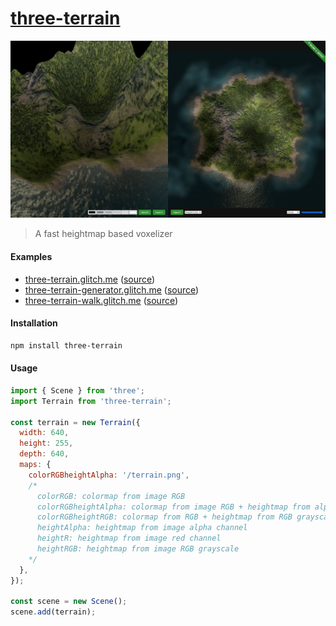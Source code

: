 [three-terrain](https://terrain.gatunes.com/)
==

[![screenshot](screenshot.png)](https://terrain.gatunes.com/)

> A fast heightmap based voxelizer

#### Examples

 * [three-terrain.glitch.me](https://three-terrain.glitch.me/) ([source](https://glitch.com/edit/#!/three-terrain))
 * [three-terrain-generator.glitch.me](https://three-terrain-generator.glitch.me/) ([source](https://glitch.com/edit/#!/three-terrain-generator))
 * [three-terrain-walk.glitch.me](https://three-terrain-walk.glitch.me/) ([source](https://glitch.com/edit/#!/three-terrain-walk))
 
#### Installation

```bash
npm install three-terrain
```

#### Usage

```js
import { Scene } from 'three';
import Terrain from 'three-terrain';

const terrain = new Terrain({
  width: 640,
  height: 255,
  depth: 640,
  maps: {
    colorRGBheightAlpha: '/terrain.png',
    /*
      colorRGB: colormap from image RGB
      colorRGBheightAlpha: colormap from image RGB + heightmap from alpha channel
      colorRGBheightRGB: colormap from RGB + heightmap from RGB grayscale
      heightAlpha: heightmap from image alpha channel
      heightR: heightmap from image red channel
      heightRGB: heightmap from image RGB grayscale
    */
  },
});

const scene = new Scene();
scene.add(terrain);

```
